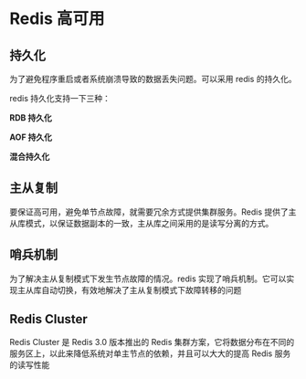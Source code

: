 # Redis 高可用

## 持久化

为了避免程序重启或者系统崩溃导致的数据丢失问题。可以采用 redis 的持久化。

redis 持久化支持一下三种：

**RDB 持久化**

**AOF 持久化**

**混合持久化**

## 主从复制

要保证高可用，避免单节点故障，就需要冗余方式提供集群服务。Redis 提供了主从库模式，以保证数据副本的一致，主从库之间采用的是读写分离的方式。

## 哨兵机制

为了解决主从复制模式下发生节点故障的情况。redis 实现了哨兵机制。它可以实现主从库自动切换，有效地解决了主从复制模式下故障转移的问题

## Redis Cluster

Redis Cluster 是 Redis 3.0 版本推出的 Redis 集群方案，它将数据分布在不同的服务区上，以此来降低系统对单主节点的依赖，并且可以大大的提高 Redis 服务的读写性能
